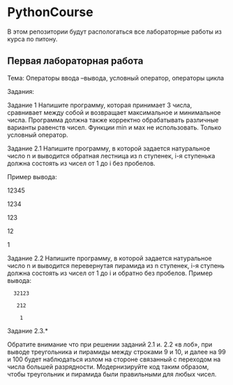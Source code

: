 # PythonCourse
В этом репозитории будут распологаться все лабораторные работы из курса по питону.

## Первая лабораторная работа
Тема: Операторы ввода –вывода, условный оператор, операторы цикла

Задания:

Задание 1
Напишите программу, которая принимает 3 числа, сравнивает между собой и возвращает максимальное и минимальное числа. Программа должна также корректно обрабатывать различные варианты равенств чисел. Функции min и мах не использовать. Только условный оператор.

Задание 2.1
Напишите программу, в которой задается  натуральное число n и выводится обратная лестница из n ступенек, i-я ступенька должна состоять из чисел от 1 до i без пробелов.

Пример вывода:

12345

1234

123

12

1

Задание 2.2
Напишите программу, в которой задается натуральное число n и выводится перевернутая пирамида из n ступенек, i-я ступень должна состоять из чисел от 1 до i и обратно без пробелов.
Пример вывода:

      32123 
      
       212
       
        1


Задание 2.3.*

Обратите внимание что при решении заданий 2.1 и. 2.2 «в лоб», при выводе треугольника и пирамиды между строками 9 и 10, и далее на 99 и 100 будет наблюдаться излом на стороне связанный с переходом на числа большей разрядности. Модернизируйте код таким образом, чтобы треугольник и пирамида были правильными для любых чисел.

